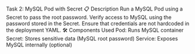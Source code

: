 Task 2: MySQL Pod with Secret
📋 Description
Run a MySQL Pod using a Secret to pass the root password.
Verify access to MySQL using the password stored in the Secret.
Ensure that credentials are not hardcoded in the deployment YAML.
🛠️ Components Used
Pod: Runs MySQL container
Secret: Stores sensitive data (MySQL root password)
Service: Exposes MySQL internally (optional)
